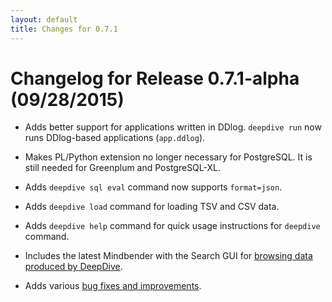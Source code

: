 ```yaml
---
layout: default
title: Changes for 0.7.1
---
```


# Changelog for Release 0.7.1-alpha (09/28/2015)

* Adds better support for applications written in DDlog.
    `deepdive run` now runs DDlog-based applications (`app.ddlog`).

* Makes PL/Python extension no longer necessary for PostgreSQL.
    It is still needed for Greenplum and PostgreSQL-XL.

* Adds `deepdive sql eval` command now supports `format=json`.

* Adds `deepdive load` command for loading TSV and CSV data.

* Adds `deepdive help` command for quick usage instructions for `deepdive` command.

* Includes the latest Mindbender with the Search GUI for [browsing data produced by DeepDive](../browsing).

* Adds various [bug fixes and improvements](https://github.com/HazyResearch/deepdive/issues?q=milestone%3A%22DeepDive+0.7.1%22).

